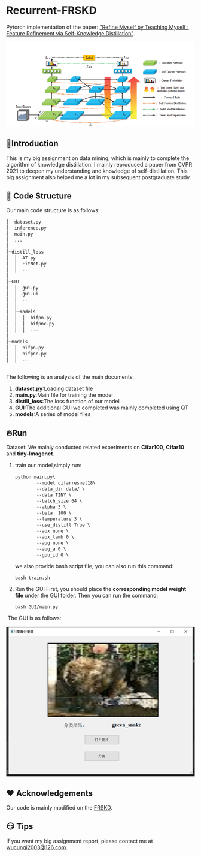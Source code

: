 # Recurrent-FRSKD
Pytorch implementation of the paper: ["Refine Myself by Teaching Myself :
Feature Refinement via Self-Knowledge Distillation"](https://openaccess.thecvf.com/content/CVPR2021/papers/Ji_Refine_Myself_by_Teaching_Myself_Feature_Refinement_via_Self-Knowledge_Distillation_CVPR_2021_paper.pdf).

<div align="center">
  <img src="assets/framework.png" alt="framework">
</div>

## :wave:Introduction

This is my big assignment on data mining, which is mainly to complete the algorithm of knowledge distillation. I mainly reproduced a paper from CVPR 2021 to deepen my understanding and knowledge of self-distillation. This big assignment also helped me a lot in my subsequent postgraduate study.

## :page_facing_up: Code Structure

Our main code structure is as follows:

```shell
│  dataset.py
│  inference.py
│  main.py
│  ...
│      
├─distill_loss
│  │  AT.py
│  │  FitNet.py
│  │  ...
│          
├─GUI
│  │  gui.py
│  │  gui.ui
│  │  ...
│  │          
│  ├─models
│  │  │  bifpn.py
│  │  │  bifpnc.py
│  │  │  ...
│          
├─models
│  │  bifpn.py
│  │  bifpnc.py
│  │  ...
        
```

The following is an analysis of the main documents:

1. **dataset.py**:Loading dataset file
2. **main.py**:Main file for training the model
3. **distill_loss**:The loss function of our model
4. **GUI**:The additional GUI we completed was mainly completed using QT
5. **models**:A series of model files

## :fire:Run

Dataset: We mainly conducted related experiments on **Cifar100**, **Cifar10** and **tiny-Imagenet**.

1. train our model,simply run:

   ```shell
   python main.py\
           --model cifarresnet18\
           --data_dir data/ \
           --data TINY \
           --batch_size 64 \
           --alpha 3 \
           --beta  100 \
           --temperature 3 \
           --use_distill True \
           --aux none \
           --aux_lamb 0 \
           --aug none \
           --aug_a 0 \
           --gpu_id 0 \
   ```

   we also provide bash script file, you can also run this command:

   ```shell
   bash train.sh
   ```

2. Run the GUI
   First, you should place the **corresponding model weight file** under the GUI folder. Then you can run the command:

   ```shell
   bash GUI/main.py
   ```

​	The GUI is as follows:

<div align="center">
     <img src="assets/GUI.png" alt="GUI">
</div>



## :heart: Acknowledgements

Our code is mainly modified on the [FRSKD](https://github.com/MingiJi/FRSKD).

## :smirk: Tips

If you want my big assignment report, please contact me at wucunqi2003@126.com.
